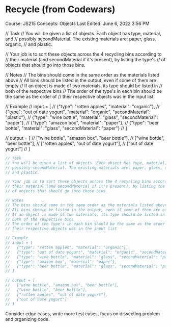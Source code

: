 # Recycle (from Codewars)

Course: JS215
Concepts: Objects
Last Edited: June 6, 2022 3:56 PM

// Task
// You will be given a list of objects. Each object has type, material, and
// possibly secondMaterial. The existing materials are: paper, glass, organic,
// and plastic.

// Your job is to sort these objects across the 4 recycling bins according to
// their material (and secondMaterial if it's present), by listing the type's
// of objects that should go into those bins.

// Notes
// The bins should come in the same order as the materials listed above
// All bins should be listed in the output, even if some of them are empty
// If an object is made of two materials, its type should be listed in
// both of the respective bins
// The order of the type's in each bin should be the same as the order of
// their respective objects was in the input list

// Example
// input = [
//   {"type": "rotten apples", "material": "organic"},
//   {"type": "out of date yogurt", "material": "organic", "secondMaterial": "plastic"},
//   {"type": "wine bottle", "material": "glass", "secondMaterial": "paper"},
//   {"type": "amazon box", "material": "paper"},
//   {"type": "beer bottle", "material": "glass", "secondMaterial": "paper"}
// ]

// output = [
//   ["wine bottle", "amazon box", "beer bottle"],
//   ["wine bottle", "beer bottle"],
//   ["rotten apples", "out of date yogurt"],
//   ["out of date yogurt"]
// ]

```jsx
// Task
// You will be given a list of objects. Each object has type, material, and 
// possibly secondMaterial. The existing materials are: paper, glass, organic, 
// and plastic.

// Your job is to sort these objects across the 4 recycling bins according to 
// their material (and secondMaterial if it's present), by listing the type's 
// of objects that should go into those bins.

// Notes
// The bins should come in the same order as the materials listed above
// All bins should be listed in the output, even if some of them are empty
// If an object is made of two materials, its type should be listed in 
// both of the respective bins
// The order of the type's in each bin should be the same as the order of 
// their respective objects was in the input list

// Example
// input = [
//   {"type": "rotten apples", "material": "organic"},
//   {"type": "out of date yogurt", "material": "organic", "secondMaterial": "plastic"},
//   {"type": "wine bottle", "material": "glass", "secondMaterial": "paper"},
//   {"type": "amazon box", "material": "paper"},
//   {"type": "beer bottle", "material": "glass", "secondMaterial": "paper"}
// ]

// output = [
//   ["wine bottle", "amazon box", "beer bottle"],
//   ["wine bottle", "beer bottle"],
//   ["rotten apples", "out of date yogurt"],
//   ["out of date yogurt"]
// ]
```

Consider edge cases, write more test cases, focus on dissecting problem and organizing code.